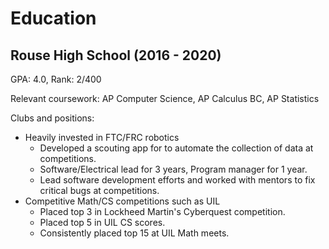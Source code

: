 # Education

## Rouse High School (2016 - 2020)
GPA: 4.0, Rank: 2/400

Relevant coursework: AP Computer Science, AP Calculus BC, AP Statistics

Clubs and positions: 
* Heavily invested in FTC/FRC robotics
    * Developed a scouting app for to automate the collection of data at competitions.
    * Software/Electrical lead for 3 years, Program manager for 1 year.
    * Lead software development efforts and worked with mentors to fix critical bugs at competitions.
* Competitive Math/CS competitions such as UIL
    * Placed top 3 in Lockheed Martin's Cyberquest competition.
    * Placed top 5 in UIL CS scores.
    * Consistently placed top 15 at UIL Math meets.